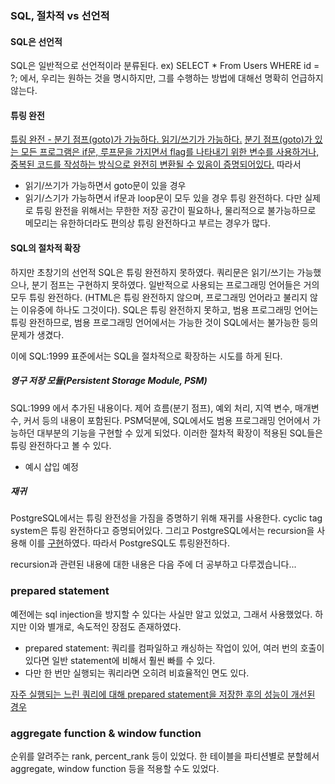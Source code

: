 ### SQL, 절차적 vs 선언적

#### SQL은 선언적
SQL은 일반적으로 선언적이라 분류된다.
ex) SELECT * From Users WHERE id = ?;
에서, 우리는 원하는 것을 명시하지만, 그를 수행하는 방법에 대해선 명확히 언급하지 않는다. 

#### 튜링 완전
[튜링 완전 - 분기 점프(goto)가 가능하다. 읽기/쓰기가 가능하다.](https://www.cs.odu.edu/~zeil/cs390/latest/Public/turing-complete/index.html)
[분기 점프(goto)가 있는 모든 프로그램은 if문, 루프문을 가지면서 flag를 나타내기 위한 변수를 사용하거나, 중복된 코드를 작성하는 방식으로 완전히 변환될 수 있음이 증명되어있다.](https://en.wikipedia.org/wiki/Control_flow#cite_note-1)
따라서
- 읽기/쓰기가 가능하면서 goto문이 있을 경우
- 읽기/스기가 가능하면서 if문과 loop문이 모두 있을 경우
튜링 완전하다.
다만 실제로 튜링 완전을 위해서는 무한한 저장 공간이 필요하나, 물리적으로 불가능하므로 메모리는 유한하더라도 편의상 튜링 완전하다고 부르는 경우가 많다.


#### SQL의 절차적 확장
하지만 초창기의 선언적 SQL은 튜링 완전하지 못하였다. 쿼리문은 읽기/쓰기는 가능했으나, 분기 점프는 구현하지 못하였다.
일반적으로 사용되는 프로그래밍 언어들은 거의 모두 튜링 완전하다. (HTML은 튜링 완전하지 않으며, 프로그래밍 언어라고 불리지 않는 이유중에 하나도 그것이다).
SQL은 튜링 완전하지 못하고, 범용 프로그래밍 언어는 튜링 완전하므로, 범용 프로그래밍 언어에서는 가능한 것이 SQL에서는 불가능한 등의 문제가 생겼다.

이에 SQL:1999 표준에서는 SQL을 절차적으로 확장하는 시도를 하게 된다.

##### 영구 저장 모듈(Persistent Storage Module, PSM)
SQL:1999 에서 추가된 내용이다.
제어 흐름(분기 점프), 예외 처리, 지역 변수, 매개변수, 커서 등의 내용이 포함된다.
PSM덕분에, SQL에서도 범용 프로그래밍 언어에서 가능하던 대부분의 기능을 구현할 수 있게 되었다.
이러한 절차적 확장이 적용된 SQL들은 튜링 완전하다고 볼 수 있다.

- 예시 삽입 예정



##### 재귀
PostgreSQL에서는 튜링 완전성을 가짐을 증명하기 위해 재귀를 사용한다.
cyclic tag system은 튜링 완전하다고 증명되어있다. 그리고 PostgreSQL에서는 recursion을 사용해 이를 [구현](https://wiki.postgresql.org/index.php?title=Cyclic_Tag_System&oldid=15106)하였다. 따라서 PostgreSQL도 튜링완전하다.

recursion과 관련된 내용에 대한 내용은 다음 주에 더 공부하고 다루겠습니다...


### prepared statement
예전에는 sql injection을 방지할 수 있다는 사실만 알고 있었고, 그래서 사용했었다. 하지만 이와 별개로, 속도적인 장점도 존재하였다.
- prepared statement: 쿼리를 컴파일하고 캐싱하는 작업이 있어, 여러 번의 호출이 있다면 일반 statement에 비해서 훨씬 빠를 수 있다.
- 다만 한 번만 실행되는 쿼리라면 오히려 비효율적인 면도 있다.

[자주 실행되는 느린 쿼리에 대해 prepared statement을 저장한 후의 성능이 개선된 경우](https://orangematter.solarwinds.com/2014/11/19/analyzing-prepared-statement-performance/)







### aggregate function & window function
순위를 알려주는 rank, percent_rank 등이 있었다.
한 테이블을 파티션별로 분할헤서 aggregate, window function 등을 적용할 수도 있었다.
